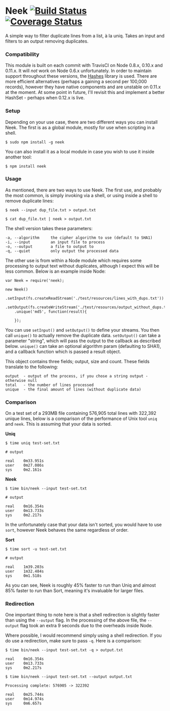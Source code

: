 Neek [![Build Status](https://travis-ci.org/iwhitfield/neek.svg?branch=master)](https://travis-ci.org/iwhitfield/neek) [![Coverage Status](https://coveralls.io/repos/iwhitfield/neek/badge.png)](https://coveralls.io/r/iwhitfield/neek)
====

A simple way to filter duplicate lines from a list, à la uniq. Takes an input and filters to an output removing duplicates.

### Compatibility ###

This module is built on each commit with TravisCI on Node 0.8.x, 0.10.x and 0.11.x. It will *not* work on Node 0.6.x unfortunately. In order to maintain support throughout these versions, the [Hashes](https://npmjs.org/package/hashes "Hashes") library is used. There are more efficient alternatives (perhaps a gaining a second per 100,000 records), however they have native components and are unstable on 0.11.x at the moment. At some point in future, I'll revisit this and implement a better HashSet - perhaps when 0.12.x is live.

### Setup ###

Depending on your use case, there are two different ways you can install Neek. The first is as a global module, mostly for use when scripting in a shell.

```
$ sudo npm install -g neek
```

You can also install it as a local module in case you wish to use it inside another tool:

```
$ npm install neek
```

### Usage ###

As mentioned, there are two ways to use Neek. The first use, and probably the most common, is simply invoking via a shell, or using inside a shell to remove duplicate lines:

```
$ neek --input dup_file.txt > output.txt

$ cat dup_file.txt | neek > output.txt
```

The shell version takes these parameters:

```
-a, --algorithm     the cipher algorithm to use (default to SHA1)
-i, --input         an input file to process
-o, --output        a file to output to
-q, --quiet         only output the processed data
```

The other use is from within a Node module which requires some processing to output text without duplicates, although I expect this will be less common. Below is an example inside Node:

```
var Neek = require('neek);

new Neek()
    .setInput(fs.createReadStream('./test/resources/lines_with_dups.txt'))
    .setOutput(fs.createWriteStream('./test/resources/output_without_dups.txt'))
    .unique('md5', function(result){

    });
```

You can use `setInput()` and `setOutput()` to define your streams. You then call `unique()` to actually remove the duplicate data. `setOutput()` can take a parameter "string", which will pass the output to the callback as described below. `unique()` can take an optional algorithm param (defaulting to SHA1), and a callback function which is passed a result object.

This object contains three fields; output, size and count. These fields translate to the following:

```
output  - output of the process, if you chose a string output - otherwise null
total   - the number of lines processed
unique  - the final amount of lines (without duplicate data)
```

### Comparison ###

On a test set of a 293MB file containing 576,905 total lines with 322,392 unique lines, below is a comparison of the performance of Unix tool `uniq` and `neek`. This is assuming that your data is sorted.

**Uniq**

```
$ time uniq test-set.txt

# output

real	0m33.951s
user	0m27.086s
sys     0m2.161s
```

**Neek**

```
$ time bin/neek --input test-set.txt

# output

real	0m16.354s
user	0m13.733s
sys     0m2.217s
```

In the unfortunately case that your data isn't sorted, you would have to use `sort`, however Neek behaves the same regardless of order.

**Sort**

```
$ time sort -u test-set.txt

# output

real	1m39.203s
user	1m32.484s
sys     0m1.518s
```

As you can see, Neek is roughly 45% faster to run than Uniq and almost 85% faster to run than Sort, meaning it's invaluable for larger files.

### Redirection ###

One important thing to note here is that a shell redirection is slightly faster than using the `--output` flag. In the processing of the above file, the `--output` flag took an extra 9 seconds due to the overheads inside Node.

Where possible, I would recommend simply using a shell redirection. If you do use a redirection, make sure to pass `-q`. Here is a comparison:

```
$ time bin/neek --input test-set.txt -q > output.txt

real	0m16.354s
user	0m13.733s
sys     0m2.217s

$ time bin/neek --input test-set.txt --output output.txt

Processing complete: 576905 -> 322392

real	0m25.744s
user	0m14.974s
sys     0m6.657s
```
